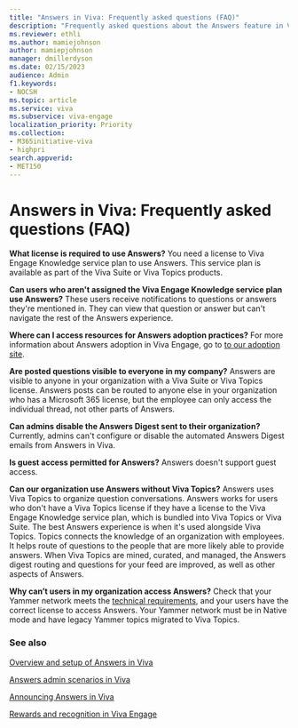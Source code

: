 ```yaml
---
title: "Answers in Viva: Frequently asked questions (FAQ)"
description: "Frequently asked questions about the Answers feature in Viva."
ms.reviewer: ethli
ms.author: mamiejohnson
author: mamiepjohnson
manager: dmillerdyson
ms.date: 02/15/2023
audience: Admin
f1.keywords:
- NOCSH
ms.topic: article
ms.service: viva
ms.subservice: viva-engage
localization_priority: Priority
ms.collection:  
- M365initiative-viva
- highpri
search.appverid:
- MET150
---
```


# Answers in Viva: Frequently asked questions (FAQ)

**What license is required to use Answers?**
You need a license to Viva Engage Knowledge service plan to use Answers. This service plan is available as part of the Viva Suite or Viva Topics products.

**Can users who aren't assigned the Viva Engage Knowledge service plan use Answers?**
These users receive notifications to questions or answers they're mentioned in. They can view that question or answer but can't navigate the rest of the Answers experience.

**Where can I access resources for Answers adoption practices?**
For more information about Answers adoption in Viva Engage, go to [to our adoption site](https://adoption.microsoft.com/viva/engage/).

**Are posted questions visible to everyone in my company?**
Answers are visible to anyone in your organization with a Viva Suite or Viva Topics license. Answers posts can be routed to anyone else in your organization who has a Microsoft 365 license, but the employee can only access the individual thread, not other parts of Answers.

**Can admins disable the Answers Digest sent to their organization?**
Currently, admins can't configure or disable the automated Answers Digest emails from Answers in Viva.

**Is guest access permitted for Answers?**
Answers doesn't support guest access.

**Can our organization use Answers without Viva Topics?**
Answers uses Viva Topics to organize question conversations. Answers works for users who don't have a Viva Topics license if they have a license to the Viva Engage Knowledge service plan, which is bundled into Viva Topics or Viva Suite. The best Answers experience is when it's used alongside Viva Topics. Topics connects the knowledge of an organization with employees. It helps route of questions to the people that are more likely able to provide answers. When Viva Topics are mined, curated, and managed, the Answers digest routing and questions for your feed are improved, as well as other aspects of Answers.

**Why can’t users in my organization access Answers?**
Check that your Yammer network meets the [technical requirements](/viva/engage/eac-answers-overview-setup), and your users have the correct license to access Answers. Your Yammer network must be in Native mode and have legacy Yammer topics migrated to Viva Topics.

### See also

[Overview and setup of Answers in Viva](/Viva/engage/eac-answers-overview-setup)

[Answers admin scenarios in Viva](/Viva/engage/eac-answers-admin-scenarios)

[Announcing Answers in Viva](https://techcommunity.microsoft.com/t5/microsoft-viva-blog/announcing-answers-in-microsoft-viva/ba-p/3634288)

[Rewards and recognition in Viva Engage](/Viva/engage/badges)

